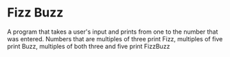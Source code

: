# Fizz Buzz
A program that takes a user's input and prints from one to the number that was entered. Numbers that are multiples of three print Fizz, multiples of five print Buzz, multiples of both three and five print FizzBuzz
